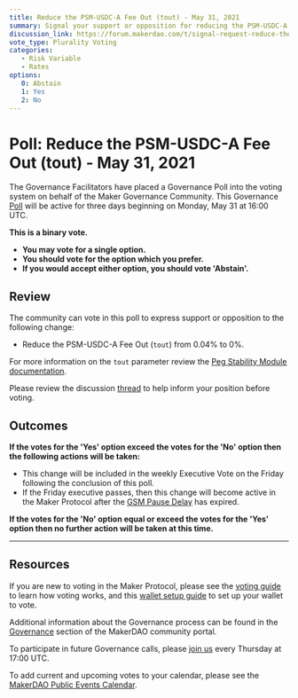 ```yaml
---
title: Reduce the PSM-USDC-A Fee Out (tout) - May 31, 2021
summary: Signal your support or opposition for reducing the PSM-USDC-A Fee Out (tout) from 0.04% to 0%.
discussion_link: https://forum.makerdao.com/t/signal-request-reduce-the-usdc-psm-tout-to-0/8128
vote_type: Plurality Voting
categories:
   - Risk Variable
   - Rates
options:
   0: Abstain
   1: Yes
   2: No
---
```

# Poll: Reduce the PSM-USDC-A Fee Out (tout) - May 31, 2021

The Governance Facilitators have placed a Governance Poll into the voting system on behalf of the Maker Governance Community. This Governance [Poll](https://community-development.makerdao.com/en/learn/governance/on-chain-gov) will be active for three days beginning on Monday, May 31 at 16:00 UTC.

**This is a binary vote.** 
- **You may vote for a single option.** 
- **You should vote for the option which you prefer.**
- **If you would accept either option, you should vote 'Abstain'.**

## Review

The community can vote in this poll to express support or opposition to the following change: 
* Reduce the PSM-USDC-A Fee Out (`tout`) from 0.04% to 0%. 

For more information on the `tout` parameter review the [Peg Stability Module documentation](https://community-development.makerdao.com/en/learn/governance/module-psm).

Please review the discussion [thread](https://forum.makerdao.com/t/signal-request-reduce-the-usdc-psm-tout-to-0/8128) to help inform your position before voting.

## Outcomes

**If the votes for the 'Yes' option exceed the votes for the 'No' option then the following actions will be taken:**
* This change will be included in the weekly Executive Vote on the Friday following the conclusion of this poll.
* If the Friday executive passes, then this change will become active in the Maker Protocol after the [GSM Pause Delay](https://community-development.makerdao.com/en/learn/governance/param-gsm-pause-delay) has expired.

**If the votes for the 'No' option equal or exceed the votes for the 'Yes' option then no further action will be taken at this time.**

---

## Resources

If you are new to voting in the Maker Protocol, please see the [voting guide](https://community-development.makerdao.com/en/learn/governance/how-voting-works/) to learn how voting works, and this [wallet setup guide](https://community-development.makerdao.com/en/learn/governance/voting-setup/) to set up your wallet to vote.

Additional information about the Governance process can be found in the [Governance](https://community-development.makerdao.com/en/learn/governance) section of the MakerDAO community portal.

To participate in future Governance calls, please [join us](https://github.com/makerdao/community/tree/master/governance/governance-and-risk-meetings) every Thursday at 17:00 UTC.

To add current and upcoming votes to your calendar, please see the [MakerDAO Public Events Calendar](https://calendar.google.com/calendar/embed?src=makerdao.com_3efhm2ghipksegl009ktniomdk%40group.calendar.google.com&ctz=UTC&mode=week&showCalendars=0&showPrint=0).
